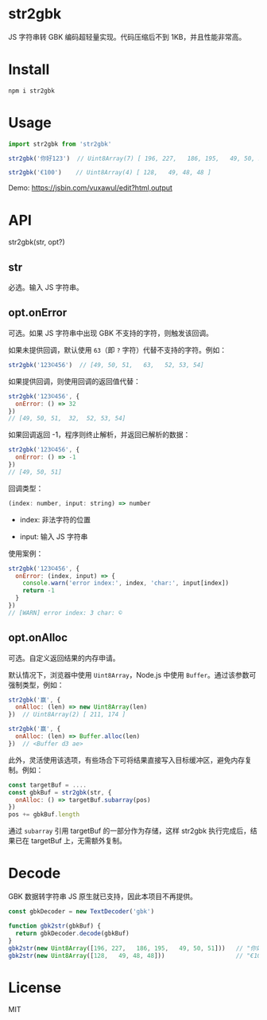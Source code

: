 # str2gbk

JS 字符串转 GBK 编码超轻量实现。代码压缩后不到 1KB，并且性能非常高。

# Install

```bash
npm i str2gbk
```

# Usage

```js
import str2gbk from 'str2gbk'

str2gbk('你好123')  // Uint8Array(7) [ 196, 227,   186, 195,   49, 50, 51 ]

str2gbk('€100')    // Uint8Array(4) [ 128,   49, 48, 48 ]
```

Demo: https://jsbin.com/vuxawul/edit?html,output


# API

str2gbk(str, opt?)

## str

必选。输入 JS 字符串。

## opt.onError

可选。如果 JS 字符串中出现 GBK 不支持的字符，则触发该回调。

如果未提供回调，默认使用 `63`（即 `?` 字符）代替不支持的字符。例如：

```js
str2gbk('123©456')  // [49, 50, 51,   63,   52, 53, 54]
```

如果提供回调，则使用回调的返回值代替：

```js
str2gbk('123©456', {
  onError: () => 32
})
// [49, 50, 51,  32,  52, 53, 54]
```

如果回调返回 -1，程序则终止解析，并返回已解析的数据：

```js
str2gbk('123©456', {
  onError: () => -1
})
// [49, 50, 51]
```

回调类型：

```js
(index: number, input: string) => number
```

* index: 非法字符的位置

* input: 输入 JS 字符串

使用案例：

```js
str2gbk('123©456', {
  onError: (index, input) => {
    console.warn('error index:', index, 'char:', input[index])
    return -1
  }
})
// [WARN] error index: 3 char: ©
```

## opt.onAlloc

可选。自定义返回结果的内存申请。

默认情况下，浏览器中使用 `Uint8Array`，Node.js 中使用 `Buffer`。通过该参数可强制类型，例如：

```js
str2gbk('赢', {
  onAlloc: (len) => new Uint8Array(len)
})  // Uint8Array(2) [ 211, 174 ]

str2gbk('赢', {
  onAlloc: (len) => Buffer.alloc(len)
})  // <Buffer d3 ae>
```

此外，灵活使用该选项，有些场合下可将结果直接写入目标缓冲区，避免内存复制。例如：

```js
const targetBuf = ....
const gbkBuf = str2gbk(str, {
  onAlloc: () => targetBuf.subarray(pos)
})
pos += gbkBuf.length
```

通过 `subarray` 引用 targetBuf 的一部分作为存储，这样 str2gbk 执行完成后，结果已在 targetBuf 上，无需额外复制。


# Decode

GBK 数据转字符串 JS 原生就已支持，因此本项目不再提供。

```js
const gbkDecoder = new TextDecoder('gbk')

function gbk2str(gbkBuf) {
  return gbkDecoder.decode(gbkBuf)
}
gbk2str(new Uint8Array([196, 227,   186, 195,   49, 50, 51]))   // "你好123"
gbk2str(new Uint8Array([128,   49, 48, 48]))                    // "€100"
```

# License

MIT